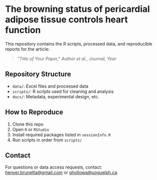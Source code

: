 # The browning status of pericardial adipose tissue controls heart function

This repository contains the R scripts, processed data, and reproducible reports for the article:

> *"Title of Your Paper," Author et al., Journal, Year*

## Repository Structure

- `data/`: Excel files and processed data
- `scripts/`: R scripts used for cleaning and analysis
- `docs/`: Metadata, experimental design, etc.

## How to Reproduce

1. Clone this repo
2. Open `R` or `RStudio`
3. Install required packages listed in `sessionInfo.R`
4. Run scripts in order from `scripts/`

## Contact

For questions or data access requests, contact: henver.brunetta@gmail.com or ghollowa@uoguelph.ca
